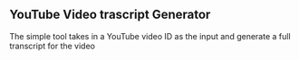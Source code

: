 ## YouTube Video trascript Generator
The simple tool takes in a YouTube video ID as the input and generate a full transcript for the video
